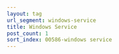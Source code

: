 ```yaml
---
layout: tag
url_segment: windows-service
title: Windows Service
post_count: 1
sort_index: 00586-windows service
---
```

